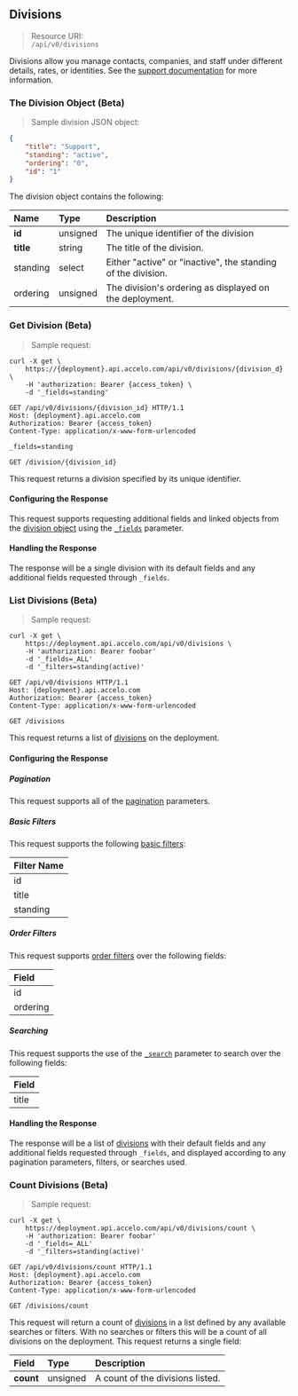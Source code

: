 ## Divisions
> Resource URI:  
`/api/v0/divisions`

Divisions allow you manage contacts, companies, and staff under different details, rates, or identities. See the [support documentation](https://www.accelo.com/resources/help/faq/divisions/) for more information.

### The Division Object (Beta)
> Sample division JSON object:

```json
{
    "title": "Support",
    "standing": "active",
    "ordering": "0",
    "id": "1"
}
```

The division object contains the following:

| Name | Type | Description |
|:-|:-|:-|
| **id** | unsigned | The unique identifier of the division |
| **title** | string | The title of the division. |
| standing | select | Either "active" or "inactive", the standing of the division. |
| ordering | unsigned | The division's ordering as displayed on the deployment. |






### Get Division (Beta)
> Sample request:

```shell
curl -X get \
    https://{deployment}.api.accelo.com/api/v0/divisions/{division_d} \
    -H 'authorization: Bearer {access_token} \
    -d '_fields=standing'
```

```http
GET /api/v0/divisions/{division_id} HTTP/1.1
Host: {deployment}.api.accelo.com
Authorization: Bearer {access_token}
Content-Type: application/x-www-form-urlencoded

_fields=standing
```

`GET /division/{division_id}`

This request returns a division specified by its unique identifier.

#### Configuring the Response
This request supports requesting additional fields and linked objects from the [division object](#the-division-object-beta) using the [`_fields`](#configuring-the-response-fields) parameter.

#### Handling the Response
The response will be a single division with its default fields and any additional fields requested through `_fields`.





### List Divisions (Beta)
> Sample request:

```shell
curl -X get \
    https://deployment.api.accelo.com/api/v0/divisions \
    -H 'authorization: Bearer foobar'
    -d '_fields=_ALL'
    -d '_filters=standing(active)'
```

```http
GET /api/v0/divisions HTTP/1.1
Host: {deployment}.api.accelo.com
Authorization: Bearer {access_token}
Content-Type: application/x-www-form-urlencoded
```

`GET /divisions`

This request returns a list of [divisions](#the-division-object-beta) on the deployment.

#### Configuring the Response

##### Pagination
This request supports all of the [pagination](#configuring-the-response-pagination) parameters.

##### Basic Filters
This request supports the following [basic filters](#filters-basic-filters):

| Filter Name |
|:-|
| id |
| title |
| standing |

##### Order Filters
This request supports [order filters](#filters-order-filters) over the following fields:

| Field |
|:-|
| id |
| ordering |

##### Searching
This request supports the use of the [`_search`](#configuring-the-response-searching) parameter to search over the following fields:

| Field |
|:-|
| title |

#### Handling the Response
The response will be a list of [divisions](#the-division-object-beta) with their default fields and any additional fields requested through `_fields`, and displayed according to any pagination parameters, filters, or searches used.





### Count Divisions (Beta)
> Sample request:

```shell
curl -X get \
    https://deployment.api.accelo.com/api/v0/divisions/count \
    -H 'authorization: Bearer foobar'
    -d '_fields=_ALL'
    -d '_filters=standing(active)'
```

```http
GET /api/v0/divisions/count HTTP/1.1
Host: {deployment}.api.accelo.com
Authorization: Bearer {access_token}
Content-Type: application/x-www-form-urlencoded
```

`GET /divisions/count`

This request will return a count of [divisions](#the-division-object-beta) in a list defined by any available searches or filters. With no searches or filters this will be a count of all divisions on the deployment. This request returns a single field:

| Field | Type | Description |
|:-|:-|:-|
| **count** | unsigned | A count of the divisions listed. |